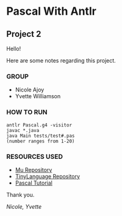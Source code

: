 # Pascal With Antlr
## Project 2

Hello! 

Here are some notes regarding this project.

### GROUP
- Nicole Ajoy
- Yvette Williamson

### HOW TO RUN
    antlr Pascal.g4 -visitor
    javac *.java 
    java Main tests/test#.pas
    (number ranges from 1-20)

### RESOURCES USED
- [Mu Repository](https://github.com/bkiers/Mu)
- [TinyLanguage Repository](https://github.com/bkiers/Mu)
- [Pascal Tutorial](https://www.tutorialspoint.com/pascal/index.htm)

Thank you.

*Nicole, Yvette*
